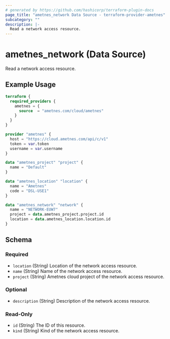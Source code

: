 ```yaml
---
# generated by https://github.com/hashicorp/terraform-plugin-docs
page_title: "ametnes_network Data Source - terraform-provider-ametnes"
subcategory: ""
description: |-
  Read a network access resource.
---
```


# ametnes_network (Data Source)

Read a network access resource.

## Example Usage

```terraform
terraform {
  required_providers {
    ametnes = {
      source  = "ametnes.com/cloud/ametnes"
    }
  }
}

provider "ametnes" {
  host = "https://cloud.ametnes.com/api/c/v1"
  token = var.token
  username = var.username
}

data "ametnes_project" "project" {
  name = "Default"
}

data "ametnes_location" "location" {
  name = "Ametnes"
  code = "DSL-USE1"
}

data "ametnes_network" "network" {
  name = "NETWORK-EUW7"
  project = data.ametnes_project.project.id
  location = data.ametnes_location.location.id
}
```

<!-- schema generated by tfplugindocs -->
## Schema

### Required

- `location` (String) Location of the network access resource.
- `name` (String) Name of the network access resource.
- `project` (String) Ametnes cloud project of the network access resource.

### Optional

- `description` (String) Description of the network access resource.

### Read-Only

- `id` (String) The ID of this resource.
- `kind` (String) Kind of the network access resource.


